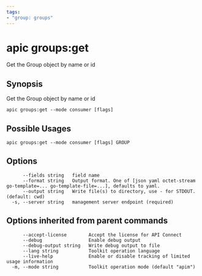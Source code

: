 ```yaml
---
tags:
- "group: groups"
---
```

# apic groups:get

Get the Group object by name or id

## Synopsis

Get the Group object by name or id

```
apic groups:get --mode consumer [flags]
```

## Possible Usages

```
apic groups:get --mode consumer [flags] GROUP
```

## Options

```
      --fields string   field name
      --format string   Output format. One of [json yaml octet-stream go-template=... go-template-file=...], defaults to yaml.
      --output string   Write file(s) to directory, use - for STDOUT. (default: cwd)
  -s, --server string   management server endpoint (required)
```

## Options inherited from parent commands

```
      --accept-license        Accept the license for API Connect
      --debug                 Enable debug output
      --debug-output string   Write debug output to file
      --lang string           Toolkit operation language
      --live-help             Enable or disable tracking of limited usage information
  -m, --mode string           Toolkit operation mode (default "apim")
```
